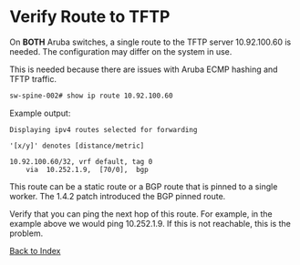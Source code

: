 # Verify Route to TFTP

On **BOTH** Aruba switches, a single route to the TFTP server 10.92.100.60 is needed. The configuration may differ on the system in use.

This is needed because there are issues with Aruba ECMP hashing and TFTP traffic.

```bash
sw-spine-002# show ip route 10.92.100.60
```

Example output:

```
Displaying ipv4 routes selected for forwarding

'[x/y]' denotes [distance/metric]

10.92.100.60/32, vrf default, tag 0
    via  10.252.1.9,  [70/0],  bgp
```

This route can be a static route or a BGP route that is pinned to a single worker. The 1.4.2 patch introduced the BGP pinned route.

Verify that you can ping the next hop of this route. For example, in the example above we would ping 10.252.1.9. If this is not reachable, this is the problem.


[Back to Index](../index.md)